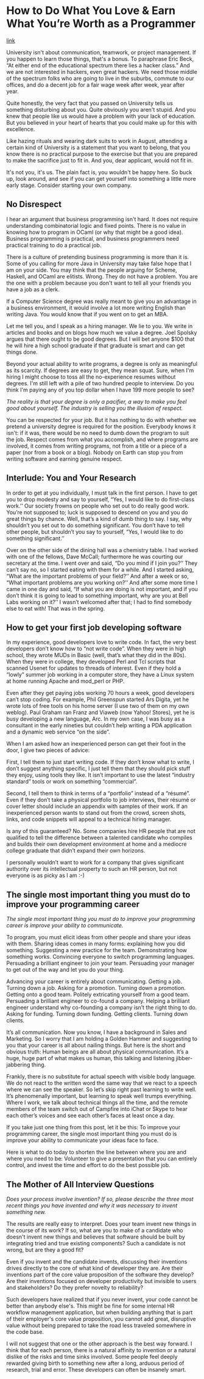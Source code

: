 # How to Do What You Love & Earn What You’re Worth as a Programmer
[link](https://leanpub.com/dowhatyoulove/read)

University isn't about communication, teamwork, or project management. If you happen to learn those things, that's a bonus. To paraphrase Eric Beck, “At either end of the educational spectrum there lies a hacker class.” And we are not interested in hackers, even great hackers. We need those middle of the spectrum folks who are going to live in the suburbs, commute to our offices, and do a decent job for a fair wage week after week, year after year.

Quite honestly, the very fact that you passed on University tells us something disturbing about you. Quite obviously you aren't stupid. And you knew that people like us would have a problem with your lack of education. But you believed in your heart of hearts that you could make up for this with excellence.

Like hazing rituals and wearing dark suits to work in August, attending a certain kind of University is a statement that you want to belong, that you know there is no practical purpose to the exercise but that you are prepared to make the sacrifice just to fit in. And you, dear applicant, would not fit in.

It's not you, it's us. The plain fact is, you wouldn't be happy here. So buck up, look around, and see if you can get yourself into something a little more early stage. Consider starting your own company.

## No Disrespect

I hear an argument that business programming isn't hard. It does not require understanding combinatorial logic and fixed points. There is no value in knowing how to program in OCaml (or why that might be a good idea). Business programming is practical, and business programmers need practical training to do a practical job.

There is a culture of pretending business programming is more than it is. Some of you calling for more Java in University may take false hope that I am on your side. You may think that the people arguing for Scheme, Haskell, and OCaml are elitists. Wrong. They do not have a problem. You are the one with a problem because you don't want to tell all your friends you have a job as a clerk.

If a Computer Science degree was really meant to give you an advantage in a business environment, it would involve a lot more writing English than writing Java. You would know that if you went on to get an MBA.

Let me tell you, and I speak as a hiring manager. We lie to you. We write in articles and books and on blogs how much we value a degree. Joel Spolsky argues that there ought to be good degrees. But I will bet anyone $100 that he will hire a high school graduate if that graduate is smart and can get things done.

Beyond your actual ability to write programs, a degree is only as meaningful as its scarcity. If degrees are easy to get, they mean squat. Sure, when I'm hiring I might choose to toss all the no-experience resumes without degrees. I'm still left with a pile of two hundred people to interview. Do you think I'm paying any of you top dollar when I have 199 more people to see?

*The reality is that your degree is only a pacifier, a way to make you feel good about yourself. The industry is selling you the illusion of respect.*

You can be respected for your job. But it has nothing to do with whether we pretend a university degree is required for the position. Everybody knows it isn't: if it was, there would be no need to dumb down the program to suit the job. Respect comes from what you accomplish, and where programs are involved, it comes from writing programs, not from a title or a piece of a paper (nor from a book or a blog). Nobody on Earth can stop you from writing software and earning genuine respect.

## Interlude: You and Your Research

In order to get at you individually, I must talk in the first person. I have to get you to drop modesty and say to yourself, “Yes, I would like to do first-class work.’’ Our society frowns on people who set out to do really good work. You’re not supposed to; luck is supposed to descend on you and you do great things by chance. Well, that’s a kind of dumb thing to say. I say, why shouldn’t you set out to do something significant. You don’t have to tell other people, but shouldn’t you say to yourself, “Yes, I would like to do something significant.’’

Over on the other side of the dining hall was a chemistry table. I had worked with one of the fellows, Dave McCall; furthermore he was courting our secretary at the time. I went over and said, “Do you mind if I join you?’’ They can’t say no, so I started eating with them for a while. And I started asking, “What are the important problems of your field?’’ And after a week or so, “What important problems are you working on?’’ And after some more time I came in one day and said, “If what you are doing is not important, and if you don’t think it is going to lead to something important, why are you at Bell Labs working on it?’’ I wasn’t welcomed after that; I had to find somebody else to eat with! That was in the spring.

## How to get your first job developing software

In my experience, good developers love to write code. In fact, the very best developers don’t know how to “not write code”. When they were in high school, they wrote MUDs in Basic (well, that’s what they did in the 80s). When they were in college, they developed Perl and Tcl scripts that scanned Usenet for updates to threads of interest. Even if they hold a “lowly” summer job working in a computer store, they have a Linux system at home running Apache and mod_perl or PHP.

Even after they get paying jobs working 70 hours a week, good developers can’t stop coding. For example, Phil Greenspun started Ars Digita, yet he wrote lots of free tools on his home server (I use two of them on my own weblog). Paul Graham ran Franz and Viaweb (now Yahoo! Stores), yet he is busy developing a new language, Arc. In my own case, I was busy as a consultant in the early nineties but couldn’t help writing a PDA application and a dynamic web service “on the side”.

When I am asked how an inexperienced person can get their foot in the door, I give two pieces of advice:

First, I tell them to just start writing code. If they don’t know what to write, I don’t suggest anything specific, I just tell them that they should pick stuff they enjoy, using tools they like. It isn’t important to use the latest “industry standard” tools or work on something “commercial”.

Second, I tell them to think in terms of a “portfolio” instead of a “résumé”. Even if they don’t take a physical portfolio to job interviews, their résumé or cover letter should include an appendix with samples of their work. If an inexperienced person wants to stand out from the crowd, screen shots, links, and code snippets will appeal to a technical hiring manager.

Is any of this guaranteed? No. Some companies hire HR people that are not qualified to tell the difference between a talented candidate who compiles and builds their own development environment at home and a mediocre college graduate that didn’t expand their own horizons.

I personally wouldn’t want to work for a company that gives significant authority over its intellectual property to such an HR person, but not everyone is as picky as I am :-)

## The single most important thing you must do to improve your programming career

*The single most important thing you must do to improve your programming career is improve your ability to communicate.*

To program, you must elicit ideas from other people and share your ideas with them. Sharing ideas comes in many forms: explaining how you did something. Suggesting a new practice for the team. Demonstrating how something works. Convincing everyone to switch programming languages. Persuading a brilliant engineer to join your team. Persuading your manager to get out of the way and let you do your thing.

Advancing your career is entirely about communicating. Getting a job. Turning down a job. Asking for a promotion. Turning down a promotion. Getting onto a good team. Politely extricating yourself from a good team. Persuading a brilliant engineer to co-found a company. Helping a brilliant engineer understand why co-founding a company isn’t the right thing to do. Asking for funding. Turning down funding. Getting clients. Turning down clients.

It’s all communication. Now you know, I have a background in Sales and Marketing. So I worry that I am holding a Golden Hammer and suggesting to you that your career is all about nailing things. But here is the short and obvious truth: Human beings are all about physical communication. It’s a huge, huge part of what makes us human, this talking and listening jibber-jabbering thing.

Frankly, there is no substitute for actual speech with visible body language. We do not react to the written word the same way that we react to a speech where we can see the speaker. So let’s skip right past learning to write well. It’s phenomenally important, but learning to speak well trumps everything. Where I work, we talk about technical things all the time, and the remote members of the team switch out of Campfire into iChat or Skype to hear each other’s voices and see each other’s faces at least once a day.

If you take just one thing from this post, let it be this: To improve your programming career, the single most important thing you must do is improve your ability to communicate your ideas face to face.

Here is what to do today to shorten the line between where you are and where you need to be: Volunteer to give a presentation that you can entirely control, and invest the time and effort to do the best possible job.

## The Mother of All Interview Questions

*Does your process involve invention? If so, please describe the three most recent things you have invented and why it was necessary to invent something new.*

The results are really easy to interpret. Does your team invent new things in the course of its work? If so, what are you to make of a candidate who doesn't invent new things and believes that software should be built by integrating tried and true existing components? Such a candidate is not wrong, but are they a good fit?

Even if you invent and the candidate invents, discussing their inventions drives directly to the core of what kind of developer they are. Are their inventions part of the core value proposition of the software they develop? Are their inventions focused on developer productivity but invisible to users and stakeholders? Do they prefer novelty to reliability?

Such developers have realized that if you never invent, your code cannot be better than anybody else's. This might be fine for some internal HR workflow management application, but when building anything that is part of their employer's core value proposition, you cannot add great, disruptive value without being prepared to take the road less traveled somewhere in the code base.

I will not suggest that one or the other approach is the best way forward. I think that for each person, there is a natural affinity to invention or a natural dislike of the risks and time sinks involved. Some people feel deeply rewarded giving birth to something new after a long, arduous period of research, trial and error. These developers can often be insanely smart.

